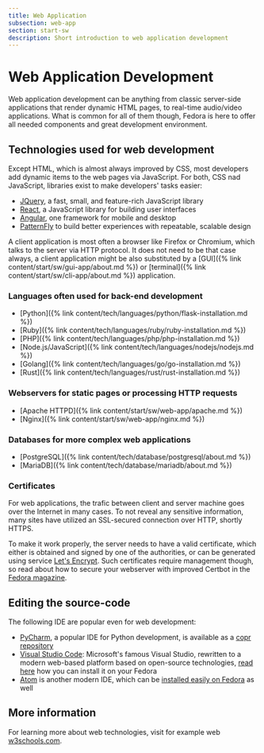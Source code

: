 ```yaml
---
title: Web Application
subsection: web-app
section: start-sw
description: Short introduction to web application development
---
```


# Web Application Development

Web application development can be anything from classic server-side applications that render dynamic HTML pages, to real-time audio/video applications. What is common for all of them though, Fedora is here to offer all needed components and great development environment.

## Technologies used for web development

Except HTML, which is almost always improved by CSS, most developers add dynamic items to the web pages via JavaScript. For both, CSS nad JavaScript, libraries exist to make developers' tasks easier:

* [JQuery](https://jquery.com/), a fast, small, and feature-rich JavaScript library
* [React](https://reactjs.org/), a JavaScript library for building user interfaces
* [Angular](https://angular.io/), one framework for mobile and desktop
* [PatternFly](https://www.patternfly.org/) to build better experiences with repeatable, scalable design

A client application is most often a browser like Firefox or Chromium, which talks to the server via HTTP protocol. It does not need to be that case always, a client application might be also substituted by a [GUI]({% link content/start/sw/gui-app/about.md %}) or [terminal]({% link content/start/sw/cli-app/about.md %}) application.

### Languages often used for back-end development

* [Python]({% link content/tech/languages/python/flask-installation.md %})
* [Ruby]({% link content/tech/languages/ruby/ruby-installation.md %})
* [PHP]({% link content/tech/languages/php/php-installation.md %})
* [Node.js/JavaScript]({% link content/tech/languages/nodejs/nodejs.md %})
* [Golang]({% link content/tech/languages/go/go-installation.md %})
* [Rust]({% link content/tech/languages/rust/rust-installation.md %})

### Webservers for static pages or processing HTTP requests

* [Apache HTTPD]({% link content/start/sw/web-app/apache.md %})
* [Nginx]({% link content/start/sw/web-app/nginx.md %})

### Databases for more complex web applications

* [PostgreSQL]({% link content/tech/database/postgresql/about.md %})
* [MariaDB]({% link content/tech/database/mariadb/about.md %})

### Certificates

For web applications, the trafic between client and server machine goes over the Internet in many cases. To not reveal any sensitive information, many sites have utilized an SSL-secured connection over HTTP, shortly HTTPS.

To make it work properly, the server needs to have a valid certificate, which either is obtained and signed by one of the authorities, or can be generated using service [Let's Encrypt](https://letsencrypt.org/). Such certificates require management though, so read about how to secure your webserver with improved Certbot in the [Fedora magazine](https://fedoramagazine.org/secure-your-webserver-improved-certbot/).

## Editing the source-code

The following IDE are popular even for web development:

* [PyCharm](https://www.jetbrains.com/pycharm/), a popular IDE for Python development, is available as a [copr repository](https://copr.fedorainfracloud.org/coprs/phracek/PyCharm/)
* [Visual Studio Code](https://code.visualstudio.com/): Microsoft's famous Visual Studio, rewritten to a modern web-based platform based on open-source technologies, [read here](https://fedoramagazine.org/using-visual-studio-code-fedora/) how you can install it on your Fedora
* [Atom](https://atom.io/) is another modern IDE, which can be [installed easily on Fedora](https://fedoramagazine.org/install-atom-fedora/) as well

## More information
For learning more about web technologies, visit for example web [w3schools.com](https://www.w3schools.com/).
